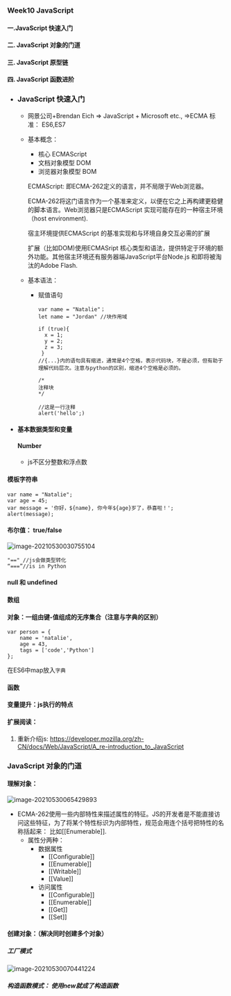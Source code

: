 ### Week10 JavaScript

#### 一.JavaScript 快速入门

#### 二. JavaScript 对象的门道

#### 三. JavaScript 原型链

#### 四. JavaScript 函数进阶



- ### JavaScript 快速入门

  - 网景公司+Brendan Eich => JavaScript + Microsoft etc., =>ECMA 标准： ES6,ES7

  - 基本概念：

    - 核心 ECMAScript
    - 文档对象模型 DOM
    - 浏览器对象模型 BOM

    ECMAScript: 即ECMA-262定义的语言，并不局限于Web浏览器。

    ECMA-262将这门语言作为一个基准来定义，以便在它之上再构建更稳健的脚本语言。Web浏览器只是ECMAScript 实现可能存在的一种宿主环境（host environment).

    宿主环境提供ECMAScript 的基准实现和与环境自身交互必需的扩展

    扩展（比如DOM)使用ECMASript 核心类型和语法，提供特定于环境的额外功能。其他宿主环境还有服务器端JavaScript平台Node.js 和即将被淘汰的Adobe Flash.

  - 基本语法：

    - 赋值语句

      ```
      var name = "Natalie"；
      let name = "Jordan" //块作用域
      ```

      ```
      if (true){
      	x = 1;
      	y = 2;
      	z = 3;
       } 
      //{...}内的语句具有缩进，通常是4个空格，表示代码块，不是必须，但有助于理解代码层次。注意与python的区别，缩进4个空格是必须的。
      ```

      ```
      /*
      注释块
      */
      
      //这是一行注释
      alert('hello';)
      ```

- #### 基本数据类型和变量

  #### Number

  - js不区分整数和浮点数

####      模板字符串

```
var name = "Natalie";
var age = 45;
var message = '你好，${name}, 你今年${age}岁了，恭喜啦！';
alert(message);
```

####  布尔值： true/false

![image-20210530030755104](C:\Users\qxwri\AppData\Roaming\Typora\typora-user-images\image-20210530030755104.png)

```
"==" //js会做类型转化
“===”//is in Python
```

#### null 和 undefined

#### 数组

#### 对象：一组由键-值组成的无序集合（注意与字典的区别）

```
var person = {
	name = 'natalie',
	age = 43,
	tags = ['code','Python']
};
```

在ES6中map放入`字典`

#### 函数

#### 变量提升：js执行的特点



#### 扩展阅读：

1. 重新介绍js: https://developer.mozilla.org/zh-CN/docs/Web/JavaScript/A_re-introduction_to_JavaScript



### JavaScript 对象的门道

#### 理解对象：

![image-20210530065429893](C:\Users\qxwri\AppData\Roaming\Typora\typora-user-images\image-20210530065429893.png)

- ECMA-262使用一些内部特性来描述属性的特征。JS的开发者是不能直接访问这些特征，为了将某个特性标识为内部特性，规范会用连个括号把特性的名称括起来： 比如[[Enumerable]].
  - 属性分两种：
    - 数据属性
      - [[Configurable]]
      - [[Enumerable]]
      - [[Writable]]
      - [[Value]]
    - 访问属性
      - [[Configurable]]
      - [[Enumerable]]
      - [[Get]]
      - [[Set]]

#### 创建对象：（解决同时创建多个对象）

##### 工厂模式

![image-20210530070441224](C:\Users\qxwri\AppData\Roaming\Typora\typora-user-images\image-20210530070441224.png)

##### 构造函数模式： 使用new就成了构造函数